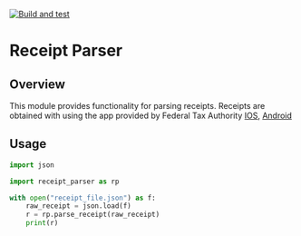 [![Build and test](https://github.com/i-gulyaev/receipt-parser/actions/workflows/ci-tests.yml/badge.svg?branch=main&event=push)](https://github.com/i-gulyaev/receipt-parser/actions/workflows/ci-tests.yml)

# Receipt Parser

## Overview
This module provides functionality for parsing receipts.
Receipts are obtained with using the app provided by Federal Tax Authority [IOS](https://apps.apple.com/ru/app/%D0%BF%D1%80%D0%BE%D0%B2%D0%B5%D1%80%D0%BA%D0%B0-%D1%87%D0%B5%D0%BA%D0%BE%D0%B2-%D1%84%D0%BD%D1%81-%D1%80%D0%BE%D1%81%D1%81%D0%B8%D0%B8/id1169353005), [Android](https://play.google.com/store/apps/details?id=ru.fns.billchecker&hl=ru&gl=US)

## Usage

```python
import json

import receipt_parser as rp

with open("receipt_file.json") as f:
    raw_receipt = json.load(f)
    r = rp.parse_receipt(raw_receipt)
    print(r)
```
